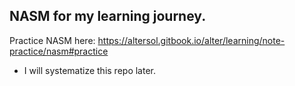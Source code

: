 ## NASM for my learning journey.

Practice NASM here: https://altersol.gitbook.io/alter/learning/note-practice/nasm#practice

- I will systematize this repo later. 
